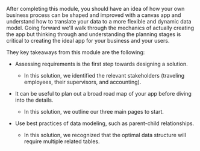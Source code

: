 After completing this module, you should have an idea of how your own business process can be shaped and improved with a canvas app and understand how to translate your data to a more flexible and dynamic data model. Going forward we'll walk through the mechanics of actually creating the app but thinking through and understanding the planning stages is critical to creating the ideal app for your business and your users.

They key takeaways from this module are the following:

-   Assessing requirements is the first step towards designing a solution.

    -   In this solution, we identified the relevant stakeholders (traveling employees, their supervisors, and accounting).

-   It can be useful to plan out a broad road map of your app before diving into the details.

    -   In this solution, we outline our three main pages to start.

-   Use best practices of data modeling, such as parent-child relationships.

    -   In this solution, we recognized that the optimal data structure will require multiple related tables.